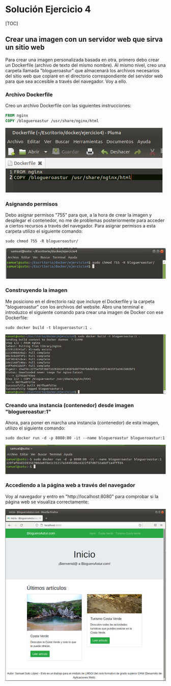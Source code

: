# Solución Ejercicio 4

[TOC]

## Crear una imagen con un servidor web que sirva un sitio web

Para crear una imagen personalizada basada en otra, primero debo crear un Dockerfile (archivo de texto del mismo nombre). Al mismo nivel, creo una carpeta llamada "blogueroastur" que almacenará los archivos necesarios del sitio web que copiaré en el directorio correspondiente del servidor web para que sea accesible a través del navegador. Voy a ello.

### Archivo Dockerfile

Creo un archivo Dockerfile con las siguientes instrucciones:

```dockerfile
FROM nginx
COPY /blogueroastur /usr/share/nginx/html
```

![image-20220408165957583](solucion_ej4.assets/image-20220408165957583.png)

### Asignando permisos

Debo asignar permisos "755" para que, a la hora de crear la imagen y desplegar el contenedor, no me de problemas posteriormente para acceder a ciertos recursos a través del navegador. Para asignar permisos a esta carpeta utilizo el siguiente comando:

```shell
sudo chmod 755 -R blogueroastur/
```

![image-20220408173453100](solucion_ej4.assets/image-20220408173453100.png)

### Construyendo la imagen

Me posiciono en el directorio raíz que incluye el Dockerfile y la carpeta "blogueroastur" con los archivos del website. Abro una terminal e introduzco el siguiente comando para crear una imagen de Docker con ese Dockerfile:

```shell
sudo docker build -t blogueroastur:1 .
```

![image-20220408170554934](solucion_ej4.assets/image-20220408170554934.png)

### Creando una instancia (contenedor) desde imagen "blogueroastur:1"

Ahora, para poner en marcha una instancia (contenedor) de esta imagen, utilizo el siguiente comando:

```shell
sudo docker run -d -p 8080:80 -it --name blogueroastur blogueroastur:1
```

![image-20220408170810621](solucion_ej4.assets/image-20220408170810621.png)

### Accediendo a la página web a través del navegador

Voy al navegador y entro en "http://localhost:8080" para comprobar si la página web se visualiza correctamente:

![image-20220408174313061](solucion_ej4.assets/image-20220408174313061.png)
